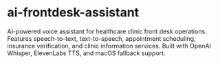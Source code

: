 # ai-frontdesk-assistant
AI-powered voice assistant for healthcare clinic front desk operations. Features speech-to-text, text-to-speech, appointment scheduling, insurance verification, and clinic information services. Built with OpenAI Whisper, ElevenLabs TTS, and macOS fallback support.

